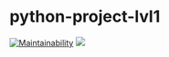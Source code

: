 # python-project-lvl1
[![Maintainability](https://api.codeclimate.com/v1/badges/a99a88d28ad37a79dbf6/maintainability)](https://codeclimate.com/github/codeclimate/codeclimate/maintainability)
[![](!https://github.com/hexlet-boilerplates/python-package/workflows/Python%20CI/badge.svg)](https://github.com/nightdentist/python-project-lvl1/actions/workflows/main/badge.svg)